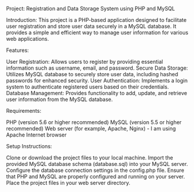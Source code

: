 Project: Registration and Data Storage System using PHP and MySQL

Introduction:
This project is a PHP-based application designed to facilitate user registration and store user data securely in a MySQL database. It provides a simple and efficient way to manage user information for various web applications.

Features:

User Registration: Allows users to register by providing essential information such as username, email, and password.
Secure Data Storage: Utilizes MySQL database to securely store user data, including hashed passwords for enhanced security.
User Authentication: Implements a login system to authenticate registered users based on their credentials.
Database Management: Provides functionality to add, update, and retrieve user information from the MySQL database.

Requirements:

PHP (version 5.6 or higher recommended)
MySQL (version 5.5 or higher recommended)
Web server (for example, Apache, Nginx) - I am using Apache
Internet browser

Setup Instructions:

Clone or download the project files to your local machine.
Import the provided MySQL database schema (database.sql) into your MySQL server.
Configure the database connection settings in the config.php file.
Ensure that PHP and MySQL are properly configured and running on your server.
Place the project files in your web server directory.
